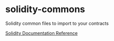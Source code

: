 # solidity-commons
Solidity common files to import to your contracts

[Solidity Documentation Reference](https://solidity.readthedocs.io)
